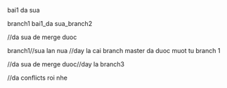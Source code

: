 bai1
da sua

branch1
bai1_da sua_branch2

//da sua de merge duoc

branch1//sua lan nua
//day la cai branch master da duoc muot tu branch 1

//da sua de merge duoc//day la branch3

//da conflicts roi nhe
